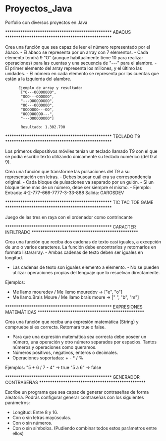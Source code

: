 # Proyectos_Java
Porfolio con diversos proyectos en Java

************************************************* ABAQUS *************************************************

Crea una función que sea capaz de leer el número representado por el ábaco.
		 - El ábaco se representa por un array con 7 elementos.
		 - Cada elemento tendrá 9 "O" (aunque habitualmente tiene 10 para realizar
		   operaciones) para las cuentas y una secuencia de "---" para el alambre.
		 - El primer elemento del array representa los millones, y el último las unidades.
		 - El número en cada elemento se representa por las cuentas que están a
		   la izquierda del alambre.
		 
		  Ejemplo de array y resultado:
		   ["O---OOOOOOOO",
		   "OOO---OOOOOO",
		   "---OOOOOOOOO",
		   "OO---OOOOOOO",
		   "OOOOOOO---OO",
		   "OOOOOOOOO---",
		   "---OOOOOOOOO"]
		   
		   Resultado: 1.302.790

************************************************* TECLADO T9 *************************************************

Los primeros dispositivos móviles tenían un teclado llamado T9 con el que se
podía escribir texto utilizando únicamente su teclado numérico (del 0 al 9).

Crea una función que transforme las pulsaciones del T9 a su representación
con letras. - Debes buscar cuál era su correspondencia original. - Cada
bloque de pulsaciones va separado por un guión. - Si un bloque tiene más de
un número, debe ser siempre el mismo. - Ejemplo: Entrada:
4-2-777-666-7777-3-33-888 Salida: GAROSDEV

************************************************* TIC TAC TOE GAME *************************************************

Juego de las tres en raya con el ordenador como contrincante

************************************************* CARACTER INFILTRADO *************************************************

Crea una función que reciba dos cadenas de texto casi iguales, a excepción de
uno o varios caracteres. La función debe encontrarlos y retornarlos en
formato lista/array. - Ambas cadenas de texto deben ser iguales en longitud.
 - Las cadenas de texto son iguales elemento a elemento. - No se pueden
   utilizar operaciones propias del lenguaje que lo resuelvan directamente.
   
Ejemplos: 
- Me llamo mouredev / Me llemo mouredov -> ["e", "o"] 
- Me llamo.Brais Moure / Me llamo brais moure -> [" ", "b", "m"]

************************************************* EXPRESIONES MATEMÁTICAS *************************************************

Crea una función que reciba una expresión matemática (String) y compruebe si
es correcta. Retornará true o false.

 - Para que una expresión matemática sea correcta debe poseer un número, una
   operación y otro número separados por espacios. Tantos números y operaciones
   como queramos.
 - Números positivos, negativos, enteros o decimales.
 - Operaciones soportadas: + - * / %

Ejemplos: "5 + 6 / 7 - 4" -> true "5 a 6" -> false

************************************************* GENERADOR CONTRASEÑAS *************************************************

Escribe un programa que sea capaz de generar contraseñas de forma aleatoria.
Podrás configurar generar contraseñas con los siguientes parámetros: 
- Longitud: Entre 8 y 16.
- Con o sin letras mayúsculas.
- Con o sin números.
- Con o sin símbolos. (Pudiendo combinar todos estos parámetros entre ellos)
